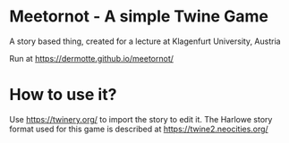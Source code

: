 # Meetornot - A simple Twine Game
A story based thing, created for a lecture at Klagenfurt University, Austria

Run at https://dermotte.github.io/meetornot/

# How to use it?
Use https://twinery.org/ to import the story to edit it. The Harlowe story format used for this game is described at https://twine2.neocities.org/
